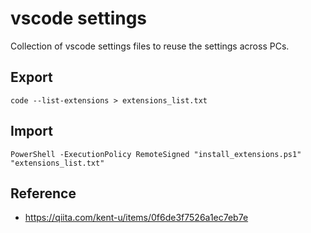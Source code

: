 # vscode settings

Collection of vscode settings files to reuse the settings across PCs.

## Export

```
code --list-extensions > extensions_list.txt
```

## Import

```
PowerShell -ExecutionPolicy RemoteSigned "install_extensions.ps1" "extensions_list.txt"
```

## Reference

- https://qiita.com/kent-u/items/0f6de3f7526a1ec7eb7e


